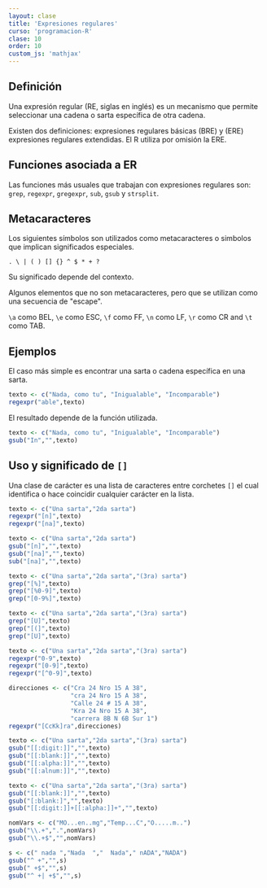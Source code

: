 ```yaml
---
layout: clase
title: 'Expresiones regulares'
curso: 'programacion-R'
clase: 10
order: 10
custom_js: 'mathjax'
---
```


## Definición

Una expresión regular (RE, siglas en inglés) es un
mecanismo que permite seleccionar una cadena o sarta
específica de otra cadena.

Existen dos definiciones: expresiones regulares básicas (BRE) y
(ERE) expresiones regulares extendidas. El R utiliza por omisión
la ERE.

## Funciones asociada a ER

Las funciones más usuales que trabajan con expresiones regulares son:
`grep`, `regexpr`, `gregexpr`, `sub`, `gsub` y `strsplit`.

## Metacaracteres

Los siguientes símbolos son utilizados como metacaracteres o
simbolos que implican significados especiales.

`. \ | ( ) [] {} ^ $ * + ?`

Su significado depende del contexto.

Algunos elementos que no son metacaracteres, pero que se
utilizan como una secuencia de "escape".

`\a` como BEL, `\e`  como ESC, `\f` como FF, `\n` como LF,
`\r` como CR and `\t` como TAB.

## Ejemplos

El caso más simple es encontrar una sarta o cadena específica
en una sarta.


```r
texto <- c("Nada, como tu", "Inigualable", "Incomparable")
regexpr("able",texto)
```

El resultado depende de la función utilizada.


```r
texto <- c("Nada, como tu", "Inigualable", "Incomparable")
gsub("In","",texto)
```

## Uso y significado de `[]`

Una clase de carácter es una lista de caracteres entre
corchetes `[]` el cual identifica o hace coincidir cualquier
carácter en la lista.

```r
texto <- c("Una sarta","2da sarta")
regexpr("[n]",texto)
regexpr("[na]",texto)
```

```r
texto <- c("Una sarta","2da sarta")
gsub("[n]","",texto)
gsub("[na]","",texto)
sub("[na]","",texto)
```


```r
texto <- c("Una sarta","2da sarta","(3ra) sarta")
grep("[%]",texto)
grep("[%0-9]",texto)
grep("[0-9%]",texto)
```


```r
texto <- c("Una sarta","2da sarta","(3ra) sarta")
grep("[U]",texto)
grep("[(]",texto)
grep("[U]",texto)
```


```r
texto <- c("Una sarta","2da sarta","(3ra) sarta")
regexpr("0-9",texto)
regexpr("[0-9]",texto)
regexpr("[^0-9]",texto)
```

```r
direcciones <- c("Cra 24 Nro 15 A 38",
                 "cra 24 Nro 15 A 38",
                 "Calle 24 # 15 A 38",
                 "Kra 24 Nro 15 A 38",
                 "carrera 8B N 6B Sur 1")
regexpr("[CcKk]ra",direcciones)
```

```r
texto <- c("Una sarta","2da sarta","(3ra) sarta")
gsub("[[:digit:]]","",texto)
gsub("[[:blank:]]","",texto)
gsub("[[:alpha:]]","",texto)
gsub("[[:alnum:]]","",texto)
```


```r
texto <- c("Una sarta","2da sarta","(3ra) sarta")
gsub("[[:blank:]]","",texto)
gsub("[:blank:]","",texto)
gsub("[[:digit:]]+[[:alpha:]]+","",texto)
```

```r
nomVars <- c("MO...en..mg","Temp...C","O.....m..")
gsub("\\.+",".",nomVars)
gsub("\\.+$","",nomVars)
```

```r
s <- c(" nada ","Nada  ","  Nada"," nADA","NADA")
gsub("^ +","",s)
gsub(" +$","",s)
gsub("^ +| +$","",s)
```
